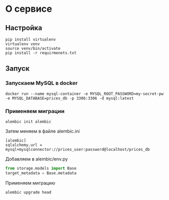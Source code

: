 # О сервисе

## Настройка

```shell
pip install virtualenv
virtualenv venv
source venv/bin/activate
pip install -r requirmenets.txt
```

## Запуск

### Запускаем MySQL в docker

```shell
docker run --name mysql-container -e MYSQL_ROOT_PASSWORD=my-secret-pw -e MYSQL_DATABASE=prices_db -p 3306:3306 -d mysql:latest
```

### Применяем миграции

```shell
alembic init alembic
```

Затем меняем в файле alembic.ini
```text
[alembic]
sqlalchemy.url = mysql+mysqlconnector://prices_user:password@localhost/prices_db
```

Добавляем в alembic/env.py
```python
from storage.models import Base
target_metadata = Base.metadata
```

Применяем миграцию

```shell
alembic upgrade head
```